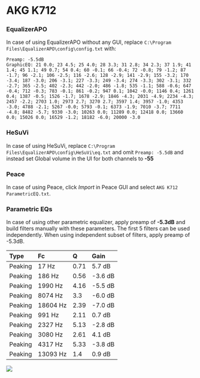 # AKG K712

### EqualizerAPO
In case of using EqualizerAPO without any GUI, replace `C:\Program Files\EqualizerAPO\config\config.txt`
with:
```
Preamp: -5.5dB
GraphicEQ: 21 0.0; 23 4.5; 25 4.0; 28 3.3; 31 2.8; 34 2.3; 37 1.9; 41 1.4; 45 1.1; 49 0.7; 54 0.4; 60 -0.1; 66 -0.4; 72 -0.8; 79 -1.2; 87 -1.7; 96 -2.1; 106 -2.5; 116 -2.6; 128 -2.9; 141 -2.9; 155 -3.2; 170 -3.4; 187 -3.0; 206 -3.1; 227 -3.3; 249 -3.4; 274 -3.3; 302 -3.1; 332 -2.7; 365 -2.5; 402 -2.3; 442 -2.0; 486 -1.8; 535 -1.1; 588 -0.6; 647 -0.4; 712 -0.3; 783 -0.1; 861 -0.2; 947 0.1; 1042 -0.0; 1146 0.4; 1261 0.4; 1387 -0.5; 1526 -1.7; 1678 -2.9; 1846 -4.3; 2031 -4.9; 2234 -4.3; 2457 -2.2; 2703 1.0; 2973 2.7; 3270 2.7; 3597 1.4; 3957 -1.0; 4353 -3.0; 4788 -2.1; 5267 -0.0; 5793 -0.1; 6373 -1.9; 7010 -3.7; 7711 -4.8; 8482 -5.7; 9330 -3.0; 10263 0.0; 11289 0.0; 12418 0.0; 13660 0.0; 15026 0.0; 16529 -1.2; 18182 -6.0; 20000 -3.0
```

### HeSuVi
In case of using HeSuVi, replace `C:\Program Files\EqualizerAPO\config\HeSuVi\eq.txt` and omit `Preamp:
-5.5dB` and instead set Global volume in the UI for both channels to **-55**

### Peace
In case of using Peace, click *Import* in Peace GUI and select `AKG K712 ParametricEQ.txt`.

### Parametric EQs
In case of using other parametric equalizer, apply preamp of **-5.3dB** and build filters manually
with these parameters. The first 5 filters can be used independently.
When using independent subset of filters, apply preamp of -5.3dB.

| Type    | Fc       |    Q | Gain    |
|:--------|:---------|:-----|:--------|
| Peaking | 17 Hz    | 0.71 | 5.7 dB  |
| Peaking | 186 Hz   | 0.56 | -3.6 dB |
| Peaking | 1990 Hz  | 4.16 | -5.5 dB |
| Peaking | 8074 Hz  | 3.3  | -6.0 dB |
| Peaking | 18604 Hz | 2.39 | -7.0 dB |
| Peaking | 991 Hz   | 2.11 | 0.7 dB  |
| Peaking | 2327 Hz  | 5.13 | -2.8 dB |
| Peaking | 3080 Hz  | 2.61 | 4.1 dB  |
| Peaking | 4317 Hz  | 5.33 | -3.8 dB |
| Peaking | 13093 Hz | 1.4  | 0.9 dB  |

![](https://raw.githubusercontent.com/jaakkopasanen/AutoEq/master/results/innerfidelity/sbaf-serious/AKG%20K712/AKG%20K712.png)